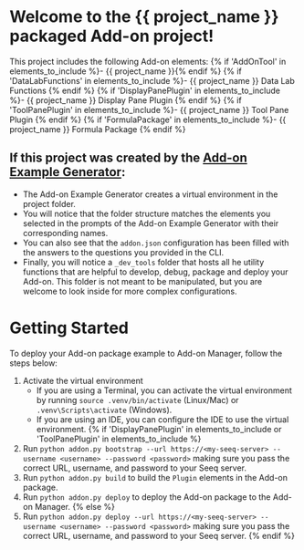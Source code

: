 # Welcome to the {{ project_name }} packaged Add-on project!

This project includes the following Add-on elements:
{% if 'AddOnTool' in elements_to_include %}- {{ project_name }}{% endif %}
{% if 'DataLabFunctions' in elements_to_include %}- {{ project_name }} Data Lab Functions {% endif %}
{% if 'DisplayPanePlugin' in elements_to_include %}- {{ project_name }} Display Pane Plugin {% endif %}
{% if 'ToolPanePlugin' in elements_to_include %}- {{ project_name }} Tool Pane Plugin {% endif %}
{% if 'FormulaPackage' in elements_to_include %}- {{ project_name }} Formula Package {% endif %}

## If this project was created by the [Add-on Example Generator](https://github.com/seeq12/seeq-addon-templates.git):
* The Add-on Example Generator creates a virtual environment in the project folder. 
* You will notice that the folder structure matches the elements you selected in the prompts of the Add-on Example 
  Generator with their corresponding names. 
* You can also see that the `addon.json` configuration has been filled with the answers to the questions you 
  provided in the CLI. 
* Finally, you will notice a `_dev_tools` folder that hosts all  he utility functions that are helpful to develop, 
  debug, package and deploy your Add-on. This folder is not meant to be manipulated, but you are welcome to look 
  inside for more complex configurations.

  
# Getting Started
To deploy your Add-on package example to Add-on Manager, follow the steps below:
1. Activate the virtual environment 
   * If you are using a Terminal, you can activate the virtual environment by running `source .venv/bin/activate` 
	  (Linux/Mac) or `.venv\Scripts\activate` (Windows). 
   * If you are using an IDE, you can configure the IDE to use the virtual environment.
{% if 'DisplayPanePlugin' in elements_to_include or 'ToolPanePlugin' in elements_to_include %}
2. Run `python addon.py bootstrap --url https://<my-seeq-server> --username <username> --password <password>` making 
   sure you pass the correct URL, username, and password to your Seeq server.
3. Run `python addon.py build` to build the `Plugin` elements in the Add-on package.
4. Run `python addon.py deploy` to deploy the Add-on package to the Add-on Manager.
{% else %}
2. Run `python addon.py deploy --url https://<my-seeq-server> --username <username> --password <password>` making
   sure you pass the correct URL, username, and password to your Seeq server.
{% endif %}
